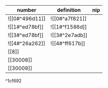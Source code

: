 | number         | definition     | nip |
| -------------- | -------------- | --- |
| ![[0#^496d11]] | ![[0#^a7f821]] |     |
| ![[1#^ed78bf]] | ![[1#^f1586d]] |     |
| ![[3#^ed78bf]] | ![[3#^2e7adb]] |     |
| ![[4#^26a262]] | ![[4#^ff617b]] |     |
| [[8]]          |                |     |
| [[30008]]      |                |     |
| [[30009]]      |                |     |

^1cf692
